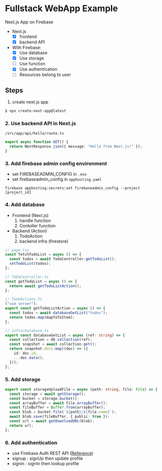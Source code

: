 # Fullstack WebApp Example

Next.js App on Firebase

- Next.js
  - [x] frontend
  - [x] backend API
- With Firebase:
  - [x] Use database
  - [x] Use storage
  - [ ] Use function
  - [x] Use authentication
  - [ ] Resources belong to user

## Steps

1. create next.js app

```bash
$ npx create-next-app@latest
```

### 2. Use backend API in Next.js

`/src/app/api/hello/route.ts`

```ts
export async function GET() {
  return NextResponse.json({ message: "Hello from Next.js!" });
}
```

### 3. Add firebase admin config environment

- set FIREBASEADMIN_CONFIG in `.env`
- set firebaseadmin_config in `apphosting.yaml`

```shell
firebase apphosting:secrets:set firebaseadmin_config --project [project_id]
```

### 4. Add database

- Frontend (Next.js)
  1. handle function
  2. Contoller function
- Backend (Action)
  1. TodoAction
  2. backend infra (firestore)

```ts
// page.tsx
const fetchTodoList = async () => {
  const todos = await TodoController.getTodoList();
  setTodoList(todos);
};

// ToDoController.ts
const getTodoList = async () => {
  return await getTodoListAction();
};

// TodoActions.ts
("use server");
export const getTodoListAction = async () => {
  const todos = await databaseGetList("todos");
  return todos.map(mapToToItem);
};

// infra/batabase.ts
export const databaseGetList = async (ref: string) => {
  const collection = db.collection(ref);
  const snapshot = await collection.get();
  return snapshot.docs.map((doc) => ({
    id: doc.id,
    ...doc.data(),
  }));
};
```

### 5. Add storage

```ts
export const storageUploadFile = async (path: string, file: File) => {
  const storage = await getStorage();
  const bucket = storage.bucket();
  const arrayBuffer = await file.arrayBuffer();
  const fileBuffer = Buffer.from(arrayBuffer);
  const blob = bucket.file(`${path}/${file.name}`);
  await blob.save(fileBuffer, { public: true });
  const url = await getDownloadURL(blob);
  return url;
};
```

### 6. Add authentication

- use Firebase Auth REST API ([Reference](https://firebase.google.com/docs/reference/rest/auth))
- signup : signUp then update profile
- signin : signIn then lookup profile
